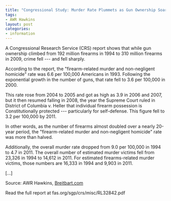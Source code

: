 ```yaml
---
title: "Congressional Study: Murder Rate Plummets as Gun Ownership Soars"
tags:
- AWR Hawkins
layout: post
categories:
- information
---
```


A Congressional Research Service (CRS) report shows that while gun ownership climbed from 192 million firearms in 1994 to 310 million firearms in 2009, crime fell --- and fell sharply.

According to the report, the "firearm-related murder and non-negligent homicide" rate was 6.6 per 100,000 Americans in 1993. Following the exponential growth in the number of guns, that rate fell to 3.6 per 100,000 in 2000.

This rate rose from 2004 to 2005 and got as high as 3.9 in 2006 and 2007, but it then resumed falling in 2008, the year the Supreme Court ruled in District of Columbia v. Heller that individual firearm possession is Constitutionally protected --- particularly for self-defense. This figure fell to 3.2 per 100,000 by 2011.

In other words, as the number of firearms almost doubled over a nearly 20-year period, the "firearm-related murder and non-negligent homicide" rate was more than halved.

Additionally, the overall murder rate dropped from 9.0 per 100,000 in 1994 to 4.7 in 2011. The overall number of estimated murder victims fell from 23,326 in 1994 to 14,612 in 2011. For estimated firearms-related murder victims, those numbers are 16,333 in 1994 and 9,903 in 2011.

\[...\]

Source: AWR Hawkins, [Breitbart.com](https://www.breitbart.com/politics/2013/12/04/congressional-research-service-more-guns-less-crime/)

Read the full report at fas.org/sgp/crs/misc/RL32842.pdf
